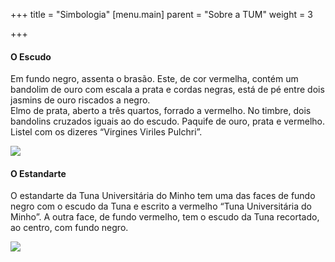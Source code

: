+++
title = "Simbologia"
[menu.main]
parent = "Sobre a TUM"
weight = 3

+++
#### O Escudo

Em fundo negro, assenta o brasão. Este, de cor vermelha, contém um bandolim de ouro com escala a prata e cordas negras, está de pé entre dois jasmins de ouro riscados a negro.  
Elmo de prata, aberto a três quartos, forrado a vermelho. No timbre, dois bandolins cruzados iguais ao do escudo. Paquife de ouro, prata e vermelho. Listel com os dizeres “Virgines Viriles Pulchri”.

![](/images/simbologia.gif)

#### O Estandarte

O estandarte da Tuna Universitária do Minho tem uma das faces de fundo negro com o escudo da Tuna e escrito a vermelho “Tuna Universitária do Minho”. A outra face, de fundo vermelho, tem o escudo da Tuna recortado, ao centro, com fundo negro.

![](/images/bandeira.gif)